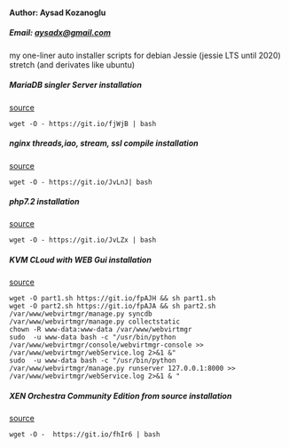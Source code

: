 
#### Author: Aysad Kozanoglu
##### Email: aysadx@gmail.com

my one-liner auto installer scripts for debian Jessie (jessie LTS until 2020) stretch  (and derivates like ubuntu)

##### MariaDB singler Server installation
[source](https://github.com/AysadKozanoglu/scripts/blob/master/mariadb-install.sh)
```
wget -O - https://git.io/fjWjB | bash
```

##### nginx threads,iao, stream, ssl compile installation
[source](https://github.com/AysadKozanoglu/scripts/blob/master/nginx-compile.sh)
```
wget -O - https://git.io/JvLnJ| bash
```

##### php7.2 installation
[source](https://github.com/AysadKozanoglu/scripts/blob/master/php7.2-install.sh)
```
wget -O - https://git.io/JvLZx | bash
```
##### KVM CLoud with WEB Gui installation
[source](https://github.com/AysadKozanoglu/webvirtmgr/wiki/Install-WebVirtMgr-KVM-Cloud---Easy-auto-installer)
```
wget -O part1.sh https://git.io/fpAJH && sh part1.sh
wget -O part2.sh https://git.io/fpAJA && sh part2.sh
/var/www/webvirtmgr/manage.py syncdb
/var/www/webvirtmgr/manage.py collectstatic
chown -R www-data:www-data /var/www/webvirtmgr
sudo  -u www-data bash -c "/usr/bin/python /var/www/webvirtmgr/console/webvirtmgr-console >> /var/www/webvirtmgr/webService.log 2>&1 &" 
sudo  -u www-data bash -c "/usr/bin/python /var/www/webvirtmgr/manage.py runserver 127.0.0.1:8000 >> /var/www/webvirtmgr/webService.log 2>&1 & "
```
##### XEN Orchestra Community Edition from source installation
[source](https://raw.githubusercontent.com/AysadKozanoglu/Auto-installer-xen-orchestra-source/master/xo-auto-installer.sh)
```
wget -O -  https://git.io/fhIr6 | bash
```

